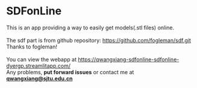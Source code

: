 # SDFonLine
This is an app providing a way to easily get models(.stl files) online.
&emsp;  
&emsp;  
The sdf part is from github repository: https://github.com/fogleman/sdf.git
Thanks to fogleman!
&emsp;  
&emsp;  
You can view the webapp at https://qwangxiang-sdfonline-sdfonline-dyergp.streamlitapp.com/  
Any problems, **put forward issues** or contact me at **qwangxiang@sjtu.edu.cn**
